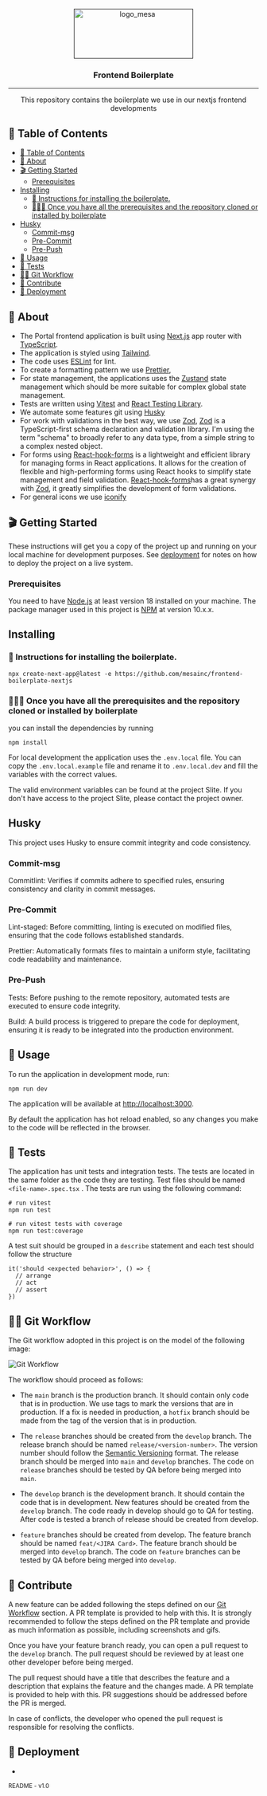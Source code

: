 <p align="center">
  <a href="" rel="noopener">
 <img width=240px height=100px src=".docs/assets/logo_mesa.svg" alt="logo_mesa"></a>
</p>

<h3 align="center">Frontend Boilerplate</h3>

<div align="center">

</div>

---

<p align="center"> 
 This repository contains the boilerplate we use in our nextjs frontend developments
  <br> 
</p>

## 📝 Table of Contents

- [📝 Table of Contents](#-table-of-contents)
- [📜 About ](#-about-)
- [🎬 Getting Started ](#-getting-started-)
  - [Prerequisites](#prerequisites)
- [Installing](#installing)
  - [🔦 Instructions for installing the boilerplate.](#-instructions-for-installing-the-boilerplate)
  - [👨🏽‍🚀 Once you have all the prerequisites and the repository cloned or installed by boilerplate](#-once-you-have-all-the-prerequisites-and-the-repository-cloned-or-installed-by-boilerplate)
- [Husky ](#husky-)
  - [Commit-msg](#commit-msg)
  - [Pre-Commit](#pre-commit)
  - [Pre-Push](#pre-push)
- [🎈 Usage ](#-usage-)
- [🧪 Tests ](#-tests-)
- [🧑‍💻 Git Workflow ](#-git-workflow-)
- [🤝 Contribute ](#-contribute-)
- [🚀 Deployment ](#-deployment-)

## 📜 About <a name = "about"></a>

- The Portal frontend application is built using [Next.js](https://nextjs.org/) app router with [TypeScript](https://www.typescriptlang.org/).
- The application is styled using [Tailwind](https://tailwindcss.com/).
- The code uses [ESLint](https://eslint.org/) for lint.
- To create a formatting pattern we use [Prettier](https://prettier.io/),
- For state management, the applications uses the [Zustand](https://zustand-demo.pmnd.rs/) state management which should be more suitable for complex global state management.
- Tests are written using [Vitest](https://vitest.dev/) and [React Testing Library](https://testing-library.com/docs/react-testing-library/intro/).
- We automate some features git using [Husky](https://typicode.github.io/husky/#/)
- For work with validations in the best way, we use [Zod](https://zod.dev/), [Zod](https://zod.dev/) is a TypeScript-first schema declaration and validation library. I'm using the term "schema" to broadly refer to any data type, from a simple string to a complex nested object.
- For forms using [React-hook-forms](https://react-hook-form.com/) is a lightweight and efficient library for managing forms in React applications. It allows for the creation of flexible and high-performing forms using React hooks to simplify state management and field validation. [React-hook-forms](https://react-hook-form.com/)has a great synergy with [Zod](https://zod.dev/), it greatly simplifies the development of form validations.
- For general icons we use [iconify](https://iconify.design/)

## 🎬 Getting Started <a name = "getting_started"></a>

These instructions will get you a copy of the project up and running on your local machine for development purposes. See [deployment](#deployment) for notes on how to deploy the project on a live system.

### Prerequisites

You need to have [Node.js](https://nodejs.org/en/) at least version 18 installed on your machine.
The package manager used in this project is [NPM](https://www.npmjs.com/) at version 10.x.x.

## Installing

### 🔦 Instructions for installing the boilerplate.

```
npx create-next-app@latest -e https://github.com/mesainc/frontend-boilerplate-nextjs
```

### 👨🏽‍🚀 Once you have all the prerequisites and the repository cloned or installed by boilerplate

you can install the dependencies by running

```
npm install
```

For local development the application uses the `.env.local` file. You can copy the `.env.local.example` file and rename it to `.env.local.dev` and fill the variables with the correct values.

The valid environment variables can be found at the project Slite. If you don't have access to the project Slite, please contact the project owner.

## Husky <a name = "husky"></a>

This project uses Husky to ensure commit integrity and code consistency.

### Commit-msg

Commitlint: Verifies if commits adhere to specified rules, ensuring consistency and clarity in commit messages.

### Pre-Commit

Lint-staged: Before committing, linting is executed on modified files, ensuring that the code follows established standards.

Prettier: Automatically formats files to maintain a uniform style, facilitating code readability and maintenance.

### Pre-Push

Tests: Before pushing to the remote repository, automated tests are executed to ensure code integrity.

Build: A build process is triggered to prepare the code for deployment, ensuring it is ready to be integrated into the production environment.

## 🎈 Usage <a name="usage"></a>

To run the application in development mode, run:

```
npm run dev
```

The application will be available at [http://localhost:3000](http://localhost:3000).

By default the application has hot reload enabled, so any changes you make to the code will be reflected in the browser.

## 🧪 Tests <a name = "tests"></a>

The application has unit tests and integration tests. The tests are located in the same folder as the code they are testing. Test files should be named `<file-name>.spec.tsx` . The tests are run using the following command:

```
# run vitest
npm run test
```

```
# run vitest tests with coverage
npm run test:coverage
```

A test suit should be grouped in a `describe` statement and each test should follow the structure

```
it('should <expected behavior>', () => {
  // arrange
  // act
  // assert
})
```

## 🧑‍💻 Git Workflow <a name="git-workflow"></a>

The Git workflow adopted in this project is on the model of the following image:

![Git Workflow](.docs/assets/gitworkflow.png)

The workflow should proceed as follows:

- The `main` branch is the production branch. It should contain only code that is in production. We use tags to mark the versions that are in production. If a fix is needed in production, a `hotfix` branch should be made from the tag of the version that is in production.

- The `release` branches should be created from the `develop` branch. The release branch should be named `release/<version-number>`. The version number should follow the [Semantic Versioning](https://semver.org/) format. The release branch should be merged into `main` and `develop` branches. The code on `release` branches should be tested by QA before being merged into `main`.

- The `develop` branch is the development branch. It should contain the code that is in development. New features should be created from the `develop` branch. The code ready in develop should go to QA for testing. After code is tested a branch of release should be created from develop.

- `feature` branches should be created from develop. The feature branch should be named `feat/<JIRA Card>`. The feature branch should be merged into `develop` branch. The code on `feature` branches can be tested by QA before being merged into `develop`.

## 🤝 Contribute <a name = "contribute"></a>

A new feature can be added following the steps defined on our [Git Workflow](#git-workflow) section.
A PR template is provided to help with this. It is strongly recommended to follow the steps defined on the PR template and provide as much information as possible, including screenshots and gifs.

Once you have your feature branch ready, you can open a pull request to the `develop` branch. The pull request should be reviewed by at least one other developer before being merged.

The pull request should have a title that describes the feature and a description that explains the feature and the changes made. A PR template is provided to help with this. PR suggestions should be addressed before the PR is merged.

In case of conflicts, the developer who opened the pull request is responsible for resolving the conflicts.

## 🚀 Deployment <a name = "deployment"></a>

-

<small>README - v1.0</small>
